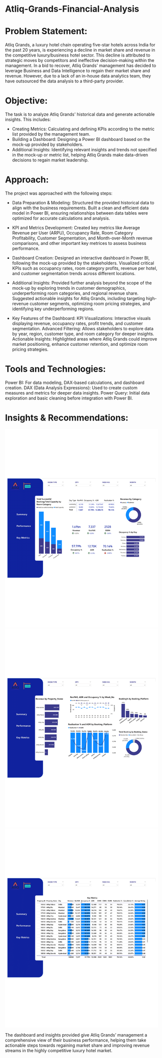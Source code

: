 # Atliq-Grands-Financial-Analysis

# Problem Statement:
Atliq Grands, a luxury hotel chain operating five-star hotels across India for the past 20 years, is experiencing a decline in market share and revenue in the competitive luxury/business hotel sector. This decline is attributed to strategic moves by competitors and ineffective decision-making within the management. In a bid to recover, Atliq Grands' management has decided to leverage Business and Data Intelligence to regain their market share and revenue. However, due to a lack of an in-house data analytics team, they have outsourced the data analysis to a third-party provider.

# Objective:
The task is to analyze Atliq Grands' historical data and generate actionable insights. This includes:

* Creating Metrics: Calculating and defining KPIs according to the metric list provided by the management team.
* Building a Dashboard: Designing a Power BI dashboard based on the mock-up provided by stakeholders.
* Additional Insights: Identifying relevant insights and trends not specified in the mock-up or metric list, helping Atliq Grands make data-driven decisions to regain market leadership.

# Approach:
The project was approached with the following steps:

* Data Preparation & Modeling:
Structured the provided historical data to align with the business requirements.
Built a clean and efficient data model in Power BI, ensuring relationships between data tables were optimized for accurate calculations and analysis.

* KPI and Metrics Development:
Created key metrics like Average Revenue per User (ARPU), Occupancy Rate, Room Category Profitability, Customer Segmentation, and Month-over-Month revenue comparisons, and other important key metrices to assess business performance.

* Dashboard Creation:
Designed an interactive dashboard in Power BI, following the mock-up provided by the stakeholders.
Visualized critical KPIs such as occupancy rates, room category profits, revenue per hotel, and customer segmentation trends across different locations.

* Additional Insights:
Provided further analysis beyond the scope of the mock-up by exploring trends in customer demographics, underperforming room categories, and regional revenue share.
Suggested actionable insights for Atliq Grands, including targeting high-revenue customer segments, optimizing room pricing strategies, and identifying key underperforming regions.

* Key Features of the Dashboard:
KPI Visualizations: Interactive visuals displaying revenue, occupancy rates, profit trends, and customer segmentation.
Advanced Filtering: Allows stakeholders to explore data by year, region, customer type, and room category for deeper insights.
Actionable Insights: Highlighted areas where Atliq Grands could improve market positioning, enhance customer retention, and optimize room pricing strategies.


# Tools and Technologies:
Power BI: For data modeling, DAX-based calculations, and dashboard creation.
DAX (Data Analysis Expressions): Used to create custom measures and metrics for deeper data insights.
Power Query: Initial data exploration and basic cleaning before integration with Power BI.

# Insights & Recommendations:
![Sales Dashboard](https://github.com/Aahil-Hussain/Atliq-Grands-Financial-Analysis/blob/main/Atliq%20Grands%20Financial%20Analysis-1.png)
![Sales Dashboard](https://github.com/Aahil-Hussain/Atliq-Grands-Financial-Analysis/blob/main/Atliq%20Grands%20Financial%20Analysis-2.png)
![Sales Dashboard](https://github.com/Aahil-Hussain/Atliq-Grands-Financial-Analysis/blob/main/Atliq%20Grands%20Financial%20Analysis-3.png)


The dashboard and insights provided give Atliq Grands’ management a comprehensive view of their business performance, helping them take actionable steps towards regaining market share and improving revenue streams in the highly competitive luxury hotel market.
